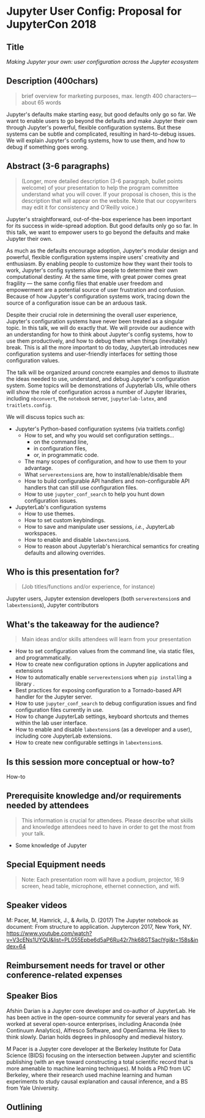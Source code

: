 # Jupyter User Config: Proposal for JupyterCon 2018

## Title

*Making Jupyter your own: user configuration across the Jupyter ecosystem*

## Description (400chars)

> brief overview for marketing purposes, max. length 400 characters—about 65 words

Jupyter's defaults make starting easy, but good defaults only go so far. We want to enable users to go beyond the defaults and make Jupyter their own through Jupyter's powerful, flexible configuration systems. But these systems can be subtle and complicated, resulting in hard-to-debug issues. We will explain Jupyter's config systems, how to use them, and how to debug if something goes wrong. 

## Abstract (3-6 paragraphs)

> (Longer, more detailed description (3-6 paragraph, bullet points welcome) of your presentation to help the program committee understand what you will cover. If your proposal is chosen, this is the description that will appear on the website. Note that our copywriters may edit it for consistency and O'Reilly voice.)

Jupyter's straightforward, out-of-the-box experience has been important for its success in wide-spread adoption. But good defaults only go so far. In this talk, we want to empower users to go beyond the defaults and make Jupyter their own.

As much as the defaults encourage adoption, Jupyter's modular design and powerful, flexible configuration systems inspire users' creativity and enthusiasm. By enabling people to customize how they want their tools to work, Jupyter's config systems allow people to determine their own computational destiny. At the same time, with great power comes great fragility — the same config files that enable user freedom and empowerment are a potential source of user frustration and confusion. Because of how Jupyter's configuration systems work, tracing down the source of a configuration issue can be an arduous task.

Despite their crucial role in determining the overall user experience, Jupyter's configuration systems have never been treated as a singular topic. In this talk, we will do exactly that. We will provide our audience with an understanding for how to think about Jupyter's config systems, how to use them productively, and how to debug them when things (inevitably) break. This is all the more important to do today, JupyterLab introduces new configuration systems and user-friendly interfaces for setting those configuration values.

The talk will be organized around concrete examples and demos to illustrate the ideas needed to use, understand, and debug Jupyter's configuration system. Some topics will be demonstrations of Jupyterlab UIs, while others will show the role of configuration across a number of Jupyter libraries, including `nbconvert`, the `notebook` server, `jupyterlab-latex`, and `traitlets.config`.

We will discuss topics such as:

- Jupyter's Python-based configuration systems (via traitlets.config)
    - How to set, and why you would set configuration settings…
        - on the command line,
        - in configuration files,
        - or, in programmatic code.
    - The many scopes of configuration, and how to use them to your advantage.
    - What `serverextension`s are, how to install/enable/disable them 
    - How to build configurable API handlers and non-configurable API handlers that can still use configuration files.
    - How to use `jupyter_conf_search` to help you hunt down configuration issues.
- JupyterLab's configuration systems
    - How to use themes.
    - How to set custom keybindings.
    - How to save and manipulate user sessions, *i.e.*, JupyterLab workspaces.
    - How to enable and disable `labextension`s.
    - How to reason about Jupyterlab's hierarchical semantics for creating defaults and allowing overrides.

## Who is this presentation for?

> (Job titles/functions and/or experience, for instance)

Jupyter users, Jupyter extension developers (both `serverextension`s and `labextension`s), Jupyter contributors 


## What's the takeaway for the audience?

> Main ideas and/or skills attendees will learn from your presentation

- How to set configuration values from the command line, via static files, and programmatically.
- How to create new configuration options in Jupyter applications and extensions
- How to automatically enable `serverextension`s when `pip install`ing a library .
- Best practices for exposing configuration to a Tornado-based API handler for the Jupyter server.
- How to use `jupyter_conf_search` to debug configuration issues and find configuration files currently in use.
- How to change JupyterLab settings, keyboard shortcuts and themes within the lab user interface.
- How to enable and disable `labextension`s (as a developer and a user), including core JupyterLab extensions.
- How to create new configurable settings in `labextension`s.



## Is this session more conceptual or how-to?

How-to

## Prerequisite knowledge and/or requirements needed by attendees

> This information is crucial for attendees. Please describe what skills and knowledge attendees need to have in order to get the most from your talk.

- Some knowledge of Jupyter 

## Special Equipment needs

> Note: Each presentation room will have a podium, projector, 16:9 screen, head table, microphone, ethernet connection, and wifi.


## Speaker videos
M: Pacer, M, Hamrick, J., & Avila, D. (2017) The Jupyter notebook as document: From structure to application. Jupytercon 2017, New York, NY. 
https://www.youtube.com/watch?v=V3cENs1UYQU&list=PL055Epbe6d5aP6Ru42r7hk68GTSaclYgi&t=158s&index=64

## Reimbursement needs for travel or other conference-related expenses


## Speaker Bios

Afshin Darian is a Jupyter core developer and co-author of JupyterLab. He has been active in the open-source community for several years and has worked at several open-source enterprises, including Anaconda (née Continuum Analytics), Alfresco Software, and OpenGamma. He likes to think slowly. Darian holds degrees in philosophy and medieval history.

M Pacer is a Jupyter core developer at the Berkeley Institute for Data Science (BIDS) focusing on the intersection between Jupyter and scientific publishing (with an eye toward constructing a total scientific record that is more amenable to machine learning techniques). M holds a PhD from UC Berkeley, where their research used machine learning and human experiments to study causal explanation and causal inference, and a BS from Yale University.


## Outlining

